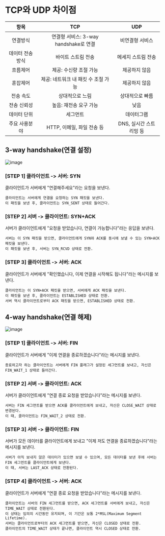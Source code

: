# TCP와 UDP 차이점
| 항목 | TCP | UDP |
|:-----:|:------:|:------:|
|연결방식|연결형 서비스: 3-way handshake로 연결|비연결형 서비스|
|데이터 전송 방식|바이트 스트림 전송|메세지 스트림 전송|
|흐름제어|제공: 수신량 조절 가능|제공하지 않음|
|혼잡제어|제공: 네트워크 내 패킷 수 조절 가능|제공하지 않음|
|전송 속도|상대적으로 느림|상대적으로 빠름|
|전송 신뢰성|높음: 재전송 요구 가능|낮음|
|데이터 단위|세그먼트|데이터그램|
|주요 사용분야|HTTP, 이메일, 파일 전송 등|DNS, 실시간 스트리밍 등|


## 3-way handshake(연결 설정)
![image](https://github.com/minsu20/CS_Study/assets/86006389/55b2d66e-55a4-4a12-99e0-1e1e2ecb9cba)

### [STEP 1] 클라이언트 -> 서버: SYN
클라이언트가 서버에게 "연결해주세요"라는 요청을 보낸다.  
```
클라이언트는 서버에게 연결을 요청하는 SYN 패킷을 보낸다.  
이 패킷을 보낸 후, 클라이언트는 SYN_SENT 상태로 들어간다.
```

### [STEP 2] 서버 -> 클라이언트: SYN+ACK
서버가 클라이언트에게 "요청을 받았습니다, 연결이 가능합니다"라는 응답을 보낸다.
```
서버는 이 SYN 패킷을 받으면, 클라이언트에게 SYN와 ACK를 동시에 보낼 수 있는 SYN+ACK 패킷을 보낸다.  
이 패킷을 보낸 후, 서버는 SYN_RCVD 상태로 전환.
```

### [STEP 3] 클라이언트 -> 서버: ACK
클라이언트가 서버에게 "확인했습니다, 이제 연결을 시작해도 됩니다"라는 메시지를 보낸다.
```
클라이언트는 이 SYN+ACK 패킷을 받으면, 서버에게 ACK 패킷을 보낸다.  
이 패킷을 보낸 후, 클라이언트는 ESTABLISHED 상태로 전환.  
서버 역시 클라이언트로부터 ACK 패킷을 받으면, ESTABLISHED 상태로 전환.
```

## 4-way handshake(연결 해제)
![image](https://github.com/minsu20/CS_Study/assets/86006389/094094f0-f853-4071-823b-b6da51c9c1df)

### [STEP 1] 클라이언트 -> 서버: FIN
클라이언트가 서버에게 "이제 연결을 종료하겠습니다"라는 메시지를 보낸다.
```
종료하고자 하는 클라이언트는 서버에게 FIN 플래그가 설정된 세그먼트를 보내고, 자신은 FIN_WAIT_1 상태로 들어간다.
```

### [STEP 2] 서버 -> 클라이언트: ACK
서버가 클라이언트에게 "연결 종료 요청을 받았습니다"라는 메시지를 보낸다.
```
서버는 FIN 세그먼트를 받으면 ACK를 클라이언트에게 보내고, 자신은 CLOSE_WAIT 상태로 변경된다.
이 때, 클라이언트는 FIN_WAIT_2 상태로 전환.
```

### [STEP 3] 서버 -> 클라이언트: FIN
서버가 모든 데이터를 클라이언트에게 보내고 "이제 저도 연결을 종료하겠습니다"라는 메시지를 보낸다.
```
서버가 아직 보내지 않은 데이터가 있으면 보낼 수 있으며, 모든 데이터를 보낸 후에 서버는 FIN 세그먼트를 클라이언트에게 보낸다.
이 때, 서버는 LAST_ACK 상태로 전환된다.
```

### [STEP 4] 클라이언트 -> 서버: ACK
클라이언트가 서버에게 "연결 종료 요청을 받았습니다"라는 메시지를 보낸다.
```
클라이언트는 서버의 FIN 세그먼트를 받으면, ACK 세그먼트를 서버에게 보내고, 자신은 TIME_WAIT 상태로 전환된다.
이 상태는 임의의 시간동안 유지되며, 이 기간은 보통 2*MSL(Maximum Segment Lifetime).  
서버는 클라이언트로부터의 ACK 세그먼트를 받으면, 자신은 CLOSED 상태로 전환.  
클라이언트의 TIME_WAIT 상태가 끝나면, 클라이언트 역시 CLOSED 상태로 전환.
```
